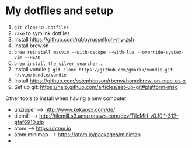 # My dotfiles and setup

1. `git clone` to `.dotfiles`
2. `rake` to symlink dotfiles
3. Install https://github.com/robbyrussell/oh-my-zsh
4. Install brew.sh
5. `brew reinstall macvim --with-cscope --with-lua --override-system-vim --HEAD`
6. `brew install the_silver_searcher` ...
7. Install vundle `$ git clone https://github.com/gmarik/vundle.git ~/.vim/bundle/vundle`
8. Install https://github.com/sstephenson/rbenv#homebrew-on-mac-os-x
9. Set up git: https://help.github.com/articles/set-up-git#platform-mac



Other tools to install when having a new computer:
- unzipper --> http://www.kekaosx.com/de/
- tilemill --> http://tilemill.s3.amazonaws.com/dev/TileMill-v0.10.1-312-gfaf6910.zip
- atom --> https://atom.io
- atom minimap --> https://atom.io/packages/minimap
- 
